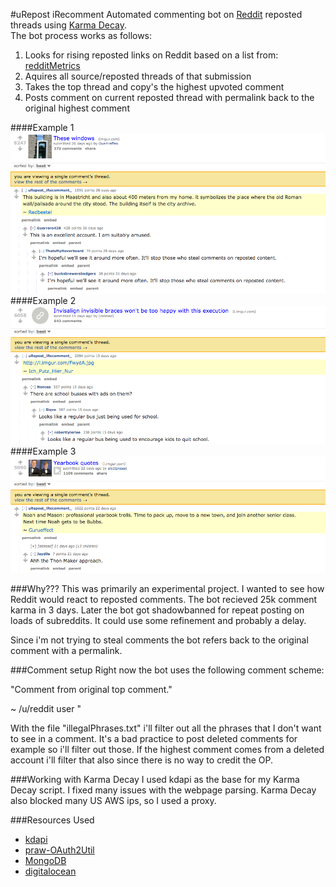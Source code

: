 #uRepost iRecomment
Automated commenting bot on <a href="https://www.reddit.com" alt="Reddit">Reddit</a> reposted threads using <a href="http://karmadecay.com/" alt="Karma Decay">Karma Decay</a>.<br>The bot process works as follows: <br>
<ol>
<li> Looks for rising reposted links on Reddit based on a list from: <a href="http://redditmetrics.com/top" alt="redditMetrics">redditMetrics</a> </li>
<li> Aquires all source/reposted threads of that submission </li>
<li> Takes the top thread and copy's the highest upvoted comment </li>
<li> Posts comment on current reposted thread with permalink back to the original highest comment</li>

</ol>
####Example 1
<img src="img/Example1.png" alt="Example1">
####Example 2
<img src="img/Example2.png" alt="Example2">
####Example 3 
<img src="img/Example3.png" alt="Example3">

###Why???
This was primarily an experimental project. I wanted to see how Reddit would react to reposted comments. The bot recieved 25k comment karma in 3 days. Later the bot got shadowbanned for repeat posting on loads of subreddits. It could use some refinement and probably a delay.

Since i'm not trying to steal comments the bot refers back to the original comment with a permalink.

###Comment setup
Right now the bot uses the following comment scheme:

"Comment from original top comment."

~ /u/reddit user
"

With the file "illegalPhrases.txt" i'll filter out all the phrases that I don't want to see in a comment. It's a bad practice to post deleted comments for example so i'll filter out those. If the highest comment comes from a deleted account i'll filter that also since there is no way to credit the OP.

###Working with Karma Decay
I used kdapi as the base for my Karma Decay script. I fixed many issues with the webpage parsing. Karma Decay also blocked many US AWS ips, so I used a proxy.

###Resources Used
- <a href="https://github.com/ethanhjennings/karmadecay-api" alt="kdapi">kdapi</a>
- <a href="https://github.com/SmBe19/praw-OAuth2Util" alt="praw-OAuth2Util">praw-OAuth2Util</a>
- <a href="https://www.mongodb.com/" alt="praw-OAuth2Util">MongoDB</a>
- <a href="https://www.digitalocean.com/" alt="digitalocean">digitalocean</a>
